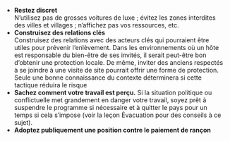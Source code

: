[Title]: # (Réduire les facteurs de promotion)
[Order]: # (9)

* **Restez discret**  
    N’utilisez pas de grosses voitures de luxe ; évitez les zones interdites des villes et villages ; n’affichez pas vos ressources, etc.
* **Construisez des relations clés**  
    Construisez des relations avec des acteurs clés qui pourraient être utiles pour prévenir l’enlèvement. Dans les environnements où un hôte est responsable du bien-être de ses invités, il serait peut-être bon d’obtenir une protection locale. De même, inviter des anciens respectés à se joindre à une visite de site pourrait offrir une forme de protection. Seule une bonne connaissance du contexte déterminera si cette tactique réduira le risque
* **Sachez comment votre travail est perçu.** Si la situation politique ou conflictuelle met grandement en danger votre travail, soyez prêt à suspendre le programme si nécessaire et à quitter le pays pour un temps si cela s’impose (voir la leçon Évacuation pour des conseils à ce sujet).
* **Adoptez publiquement une position contre le paiement de rançon**